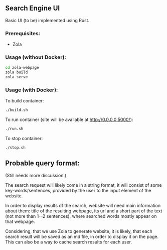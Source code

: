 ## Search Engine UI

Basic UI (to be) implemented using Rust.

### Prerequisites:

* Zola 

### Usage (without Docker):
```bash
cd zola-webpage
zola build
zola serve
```
### Usage (with Docker):
To build container:
```bash
./build.sh
```
To run container (site will be available at http://0.0.0.0:5000/):
```bash
./run.sh
```
To stop container:
```bash
./stop.sh
```
## Probable query format:
(Still needs more discussion.)

The search request will likely come in a string format, 
it will consist of some key-words/sentences, provided by the user 
to the input element of the website.

In order to display results of the search, website will need 
main information about them: title of the resulting webpage, its url and a short part
of the text (not more than 1--2 sentences), where searched words mostly appear on
that webpage.

Considering, that we use Zola to generate website, it is likely, that 
each search result will be saved as an md file, in order to display it on the page.
This can also be a way to cache search results for each user.